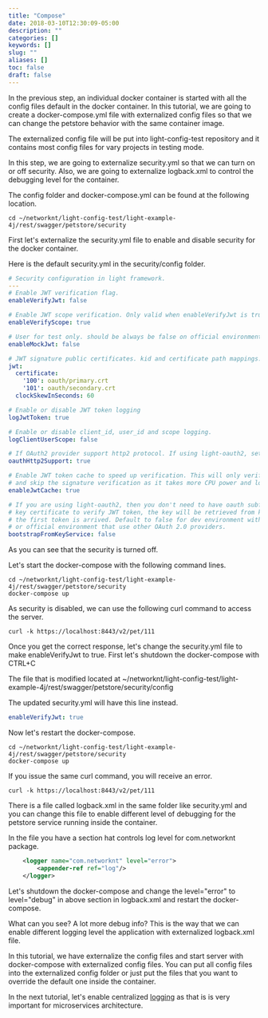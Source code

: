 ```yaml
---
title: "Compose"
date: 2018-03-10T12:30:09-05:00
description: ""
categories: []
keywords: []
slug: ""
aliases: []
toc: false
draft: false
---
```


In the previous step, an individual docker container is started with all the config files
default in the docker container. In this tutorial, we are going to create a docker-compose.yml
file with externalized config files so that we can change the petstore behavior with the same
container image. 

The externalized config file will be put into light-config-test repository and it contains
most config files for vary projects in testing mode.

In this step, we are going to externalize security.yml so that we can turn on or off security.
Also, we are going to externalize logback.xml to control the debugging level for the container.

The config folder and docker-compose.yml can be found at the following location. 

```
cd ~/networknt/light-config-test/light-example-4j/rest/swagger/petstore/security
``` 

First let's externalize the security.yml file to enable and disable security for the docker
container. 

Here is the default security.yml in the security/config folder. 

```yaml
# Security configuration in light framework.
---
# Enable JWT verification flag.
enableVerifyJwt: false

# Enable JWT scope verification. Only valid when enableVerifyJwt is true.
enableVerifyScope: true

# User for test only. should be always be false on official environment.
enableMockJwt: false

# JWT signature public certificates. kid and certificate path mappings.
jwt:
  certificate:
    '100': oauth/primary.crt
    '101': oauth/secondary.crt
  clockSkewInSeconds: 60

# Enable or disable JWT token logging
logJwtToken: true

# Enable or disable client_id, user_id and scope logging.
logClientUserScope: false

# If OAuth2 provider support http2 protocol. If using light-oauth2, set this to true.
oauthHttp2Support: true

# Enable JWT token cache to speed up verification. This will only verify expired time
# and skip the signature verification as it takes more CPU power and long time.
enableJwtCache: true

# If you are using light-oauth2, then you don't need to have oauth subfolder for public
# key certificate to verify JWT token, the key will be retrieved from key endpoint once
# the first token is arrived. Default to false for dev environment without oauth2 server
# or official environment that use other OAuth 2.0 providers.
bootstrapFromKeyService: false

```

As you can see that the security is turned off. 

Let's start the docker-compose with the following command lines.

```
cd ~/networknt/light-config-test/light-example-4j/rest/swagger/petstore/security
docker-compose up
```

As security is disabled, we can use the following curl command to access the server. 

```
curl -k https://localhost:8443/v2/pet/111
```

Once you get the correct response, let's change the security.yml file to make
enableVerifyJwt to true. First let's shutdown the docker-compose with CTRL+C 

The file that is modified located at ~/networknt/light-config-test/light-example-4j/rest/swagger/petstore/security/config

The updated security.yml will have this line instead. 

```yaml
enableVerifyJwt: true
```

Now let's restart the docker-compose. 

```
cd ~/networknt/light-config-test/light-example-4j/rest/swagger/petstore/security
docker-compose up
```

If you issue the same curl command, you will receive an error. 

```
curl -k https://localhost:8443/v2/pet/111
```

There is a file called logback.xml in the same folder like security.yml and you can
change this file to enable different level of debugging for the petstore service running
inside the container. 

In the file you have a section hat controls log level for com.networknt package. 

```xml
    <logger name="com.networknt" level="error">
        <appender-ref ref="log"/>
    </logger>
``` 

Let's shutdown the docker-compose and change the level="error" to level="debug" in above
section in logback.xml and restart the docker-compose. 

What can you see? A lot more debug info? This is the way that we can enable different
logging level the application with externalized logback.xml file. 


In this tutorial, we have externalize the config files and start server with docker-compose
with externalized config files. You can put all config files into the externalized config 
folder or just put the files that you want to override the default one inside the container. 

In the next tutorial, let's enable centralized [logging][] as that is is very important for
microservices architecture. 


[logging]: /tutorial/rest/swagger/petstore/logging/

